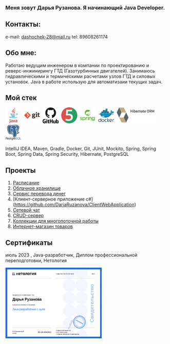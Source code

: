 ### **Меня зовут Дарья Рузанова. Я начинающий Java Developer.**
## Контакты:
e-mail: dashochek-28@mail.ru
tel: 89608261174

## Обо мне:
Работаю ведущим инженером в компании по проектированию и реверс-инжинирингу ГТД (Газотурбинных двигателей). Занимаюсь гидравлическими и термическими расчетами узлов ГТД и силовых установок. Java в работе использую для автоматизаии текущих задач. 

## Мой стек
<div>
  <img src="https://github.com/DariaRuzanova/Portfolio_/blob/main/images/java-original-wordmark.svg" width="50" height="50" title="Java">&nbsp
  <img src="https://github.com/DariaRuzanova/Portfolio_/blob/main/images/git-original-wordmark.svg" width="50" height="50" title="Git">&nbsp
  <img src="https://github.com/DariaRuzanova/Portfolio_/blob/main/images/github-original-wordmark.svg" width="50" height="50" title="GitHub">&nbsp
  <img src="https://github.com/DariaRuzanova/Portfolio_/blob/main/images/junit5Log.webp" width="50" height="50" title="JUnit">&nbsp
  <img src="https://github.com/DariaRuzanova/Portfolio_/blob/main/images/spring-original-wordmark.svg" width="50" height="50" title="Spring">&nbsp
  <img src="https://github.com/DariaRuzanova/Portfolio_/blob/main/images/docker-original-wordmark.svg" width="50" height="50" title="Docker">&nbsp
  <img src="https://github.com/DariaRuzanova/Portfolio_/blob/main/images/Hibernate.jpg" width="120" height="50" title="Hibernate">&nbsp
  <img src="https://github.com/DariaRuzanova/Portfolio_/blob/main/images/postgresql-original-wordmark.svg" width="50" height="50" title="PostgreSQL">&nbsp

 IntelliJ IDEA, Maven, Gradle, Docker, Git, JUnit, Mockito, Spring, Spring Boot, Spring Data, Spring Security, Hibernate, PostgreSQL

 ## Проекты

 1. [Расписание](https://github.com/DariaRuzanova/Schedule)
 2. [Облачное хранилище](https://github.com/DariaRuzanova/cloudStorage)
 4. [Сервис перевода денег](https://github.com/DariaRuzanova/transferMoneyService)
 5. [Клиент-серверное приложение c#] (https://github.com/DariaRuzanova/ClientWebApplication)
 6. [Сетевой чат](https://github.com/DariaRuzanova/CourseProjectNetworkChat/tree/main)
 7. [CRUD-сервер](https://github.com/DariaRuzanova/CRUD/tree/main)
 8. [Коллекции для многопоточной работы](https://github.com/DariaRuzanova/Analizer/tree/main)
 9. [Интернет-магазин товаров](https://github.com/DariaRuzanova/Patterns_SOLID/tree/main)

## Сертификаты
 июль 2023 , Java-разработчик, Диплом профессиональной переподготовки, Нетология
 <div>
  <img src="https://github.com/DariaRuzanova/Portfolio_/blob/main/images/certificate.jpg" width="300" height="220" title="certificate_netology">&nbsp
   

